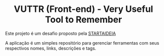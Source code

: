  <h1 align="center"> VUTTR (Front-end) - Very Useful Tool to Remember </h1>
 
 
Este projeto é um desafio proposto pela  <a href="https://startaideia.com.br/">STARTAIDEIA</a>

<p> A aplicação é um simples repositório para gerenciar ferramentas com seus respectivos nomes, links, descrições e tags. </p>
